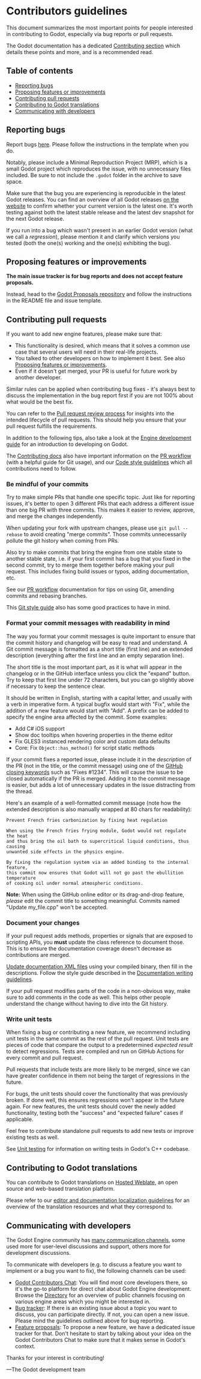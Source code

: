 # Contributors guidelines

This document summarizes the most important points for people interested in
contributing to Godot, especially via bug reports or pull requests.

The Godot documentation has a dedicated [Contributing section](https://docs.godotengine.org/en/latest/contributing/ways_to_contribute.html)
which details these points and more, and is a recommended read.

## Table of contents

- [Reporting bugs](#reporting-bugs)
- [Proposing features or improvements](#proposing-features-or-improvements)
- [Contributing pull requests](#contributing-pull-requests)
- [Contributing to Godot translations](#contributing-to-godot-translations)
- [Communicating with developers](#communicating-with-developers)

## Reporting bugs

Report bugs [here](https://github.com/godotengine/godot/issues/new?assignees=&labels=&template=bug_report.yml).
Please follow the instructions in the template when you do.

Notably, please include a Minimal Reproduction Project (MRP), which is a small
Godot project which reproduces the issue, with no unnecessary files included.
Be sure to not include the `.godot` folder in the archive to save space.

Make sure that the bug you are experiencing is reproducible in the latest Godot
releases. You can find an overview of all Godot releases [on the website](https://godotengine.org/download/archive/)
to confirm whether your current version is the latest one. It's worth testing
against both the latest stable release and the latest dev snapshot for the next
Godot release.

If you run into a bug which wasn't present in an earlier Godot version (what we
call a _regression_), please mention it and clarify which versions you tested
(both the one(s) working and the one(s) exhibiting the bug).

## Proposing features or improvements

**The main issue tracker is for bug reports and does not accept feature proposals.**

Instead, head to the [Godot Proposals repository](https://github.com/godotengine/godot-proposals)
and follow the instructions in the README file and issue template.

## Contributing pull requests

If you want to add new engine features, please make sure that:

- This functionality is desired, which means that it solves a common use case
  that several users will need in their real-life projects.
- You talked to other developers on how to implement it best. See also
  [Proposing features or improvements](#proposing-features-or-improvements).
- Even if it doesn't get merged, your PR is useful for future work by another
  developer.

Similar rules can be applied when contributing bug fixes - it's always best to
discuss the implementation in the bug report first if you are not 100% about
what would be the best fix.

You can refer to the [Pull request review process](https://docs.godotengine.org/en/latest/contributing/workflow/pr_review_guidelines.html)
for insights into the intended lifecycle of pull requests. This should help you
ensure that your pull request fulfills the requirements.

In addition to the following tips, also take a look at the
[Engine development guide](https://docs.godotengine.org/en/latest/contributing/development/index.html)
for an introduction to developing on Godot.

The [Contributing docs](https://docs.godotengine.org/en/latest/contributing/ways_to_contribute.html)
also have important information on the [PR workflow](https://docs.godotengine.org/en/latest/contributing/workflow/pr_workflow.html)
(with a helpful guide for Git usage), and our [Code style guidelines](https://docs.godotengine.org/en/latest/contributing/development/code_style_guidelines.html)
which all contributions need to follow.

### Be mindful of your commits

Try to make simple PRs that handle one specific topic. Just like for reporting
issues, it's better to open 3 different PRs that each address a different issue
than one big PR with three commits. This makes it easier to review, approve, and
merge the changes independently.

When updating your fork with upstream changes, please use ``git pull --rebase``
to avoid creating "merge commits". Those commits unnecessarily pollute the git
history when coming from PRs.

Also try to make commits that bring the engine from one stable state to another
stable state, i.e. if your first commit has a bug that you fixed in the second
commit, try to merge them together before making your pull request. This
includes fixing build issues or typos, adding documentation, etc.

See our [PR workflow](https://docs.godotengine.org/en/latest/contributing/workflow/pr_workflow.html)
documentation for tips on using Git, amending commits and rebasing branches.

This [Git style guide](https://github.com/agis-/git-style-guide) also has some
good practices to have in mind.

### Format your commit messages with readability in mind

The way you format your commit messages is quite important to ensure that the
commit history and changelog will be easy to read and understand. A Git commit
message is formatted as a short title (first line) and an extended description
(everything after the first line and an empty separation line).

The short title is the most important part, as it is what will appear in the
changelog or in the GitHub interface unless you click the "expand" button.
Try to keep that first line under 72 characters, but you can go slightly above
if necessary to keep the sentence clear.

It should be written in English, starting with a capital letter, and usually
with a verb in imperative form. A typical bugfix would start with "Fix", while
the addition of a new feature would start with "Add". A prefix can be added to
specify the engine area affected by the commit. Some examples:

- Add C# iOS support
- Show doc tooltips when hovering properties in the theme editor
- Fix GLES3 instanced rendering color and custom data defaults
- Core: Fix `Object::has_method()` for script static methods

If your commit fixes a reported issue, please include it in the _description_
of the PR (not in the title, or the commit message) using one of the
[GitHub closing keywords](https://docs.github.com/en/issues/tracking-your-work-with-issues/linking-a-pull-request-to-an-issue)
such as "Fixes #1234". This will cause the issue to be closed automatically if
the PR is merged. Adding it to the commit message is easier, but adds a lot of
unnecessary updates in the issue distracting from the thread.

Here's an example of a well-formatted commit message (note how the extended
description is also manually wrapped at 80 chars for readability):

```text
Prevent French fries carbonization by fixing heat regulation

When using the French fries frying module, Godot would not regulate the heat
and thus bring the oil bath to supercritical liquid conditions, thus causing
unwanted side effects in the physics engine.

By fixing the regulation system via an added binding to the internal feature,
this commit now ensures that Godot will not go past the ebullition temperature
of cooking oil under normal atmospheric conditions.
```

**Note:** When using the GitHub online editor or its drag-and-drop
feature, *please* edit the commit title to something meaningful. Commits named
"Update my_file.cpp" won't be accepted.

### Document your changes

If your pull request adds methods, properties or signals that are exposed to
scripting APIs, you **must** update the class reference to document those.
This is to ensure the documentation coverage doesn't decrease as contributions
are merged.

[Update documentation XML files](https://docs.godotengine.org/en/latest/contributing/documentation/updating_the_class_reference.html)
using your compiled binary, then fill in the descriptions.
Follow the style guide described in the
[Documentation writing guidelines](https://docs.godotengine.org/en/latest/contributing/documentation/docs_writing_guidelines.html).

If your pull request modifies parts of the code in a non-obvious way, make sure
to add comments in the code as well. This helps other people understand the
change without having to dive into the Git history.

### Write unit tests

When fixing a bug or contributing a new feature, we recommend including unit
tests in the same commit as the rest of the pull request. Unit tests are pieces
of code that compare the output to a predetermined *expected result* to detect
regressions. Tests are compiled and run on GitHub Actions for every commit and
pull request.

Pull requests that include tests are more likely to be merged, since we can have
greater confidence in them not being the target of regressions in the future.

For bugs, the unit tests should cover the functionality that was previously
broken. If done well, this ensures regressions won't appear in the future
again. For new features, the unit tests should cover the newly added
functionality, testing both the "success" and "expected failure" cases if
applicable.

Feel free to contribute standalone pull requests to add new tests or improve
existing tests as well.

See [Unit testing](https://docs.godotengine.org/en/latest/contributing/development/core_and_modules/unit_testing.html)
for information on writing tests in Godot's C++ codebase.

## Contributing to Godot translations

You can contribute to Godot translations on [Hosted Weblate](https://hosted.weblate.org/projects/godot-engine/),
an open source and web-based translation platform.

Please refer to our [editor and documentation localization guidelines](https://docs.godotengine.org/en/latest/contributing/documentation/editor_and_docs_localization.html)
for an overview of the translation resources and what they correspond to.

## Communicating with developers

The Godot Engine community has [many communication
channels](https://godotengine.org/community), some used more for user-level
discussions and support, others more for development discussions.

To communicate with developers (e.g. to discuss a feature you want to implement
or a bug you want to fix), the following channels can be used:

- [Godot Contributors Chat](https://chat.godotengine.org): You will
  find most core developers there, so it's the go-to platform for direct chat
  about Godot Engine development. Browse the [Directory](https://chat.godotengine.org/directory/channels)
  for an overview of public channels focusing on various engine areas which you
  might be interested in.
- [Bug tracker](https://github.com/godotengine/godot/issues): If there is an
  existing issue about a topic you want to discuss, you can participate directly.
  If not, you can open a new issue. Please mind the guidelines outlined above
  for bug reporting.
- [Feature proposals](https://github.com/godotengine/godot-proposals/issues):
  To propose a new feature, we have a dedicated issue tracker for that. Don't
  hesitate to start by talking about your idea on the Godot Contributors Chat
  to make sure that it makes sense in Godot's context.

Thanks for your interest in contributing!

—The Godot development team
